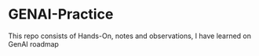 # GENAI-Practice
This repo consists of Hands-On, notes and observations, I have learned on GenAI roadmap
